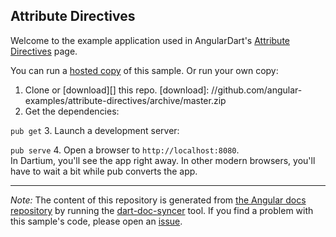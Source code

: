 

## Attribute Directives

Welcome to the example application used in AngularDart's
[Attribute Directives](https://webdev.dartlang.org/angular/guide/attribute-directives) page.

You can run a [hosted copy](http://angular-examples.github.io/attribute-directives) of this sample. Or run your own copy:

1. Clone or [download][] this repo.
   [download]: //github.com/angular-examples/attribute-directives/archive/master.zip
2. Get the dependencies:

  `pub get`
3. Launch a development server:

  `pub serve`
4. Open a browser to `http://localhost:8080`.<br/>
  In Dartium, you'll see the app right away. In other modern browsers,
  you'll have to wait a bit while pub converts the app.



-------------------------------------------------------

*Note:* The content of this repository is generated from
[the Angular docs repository](//github.com/dart-lang/site-webdev/tree/master/public/docs/_examples/attribute-directives/dart) by running the
[dart-doc-syncer](//github.com/angular/dart-doc-syncer) tool.
If you find a problem with this sample's code, please open an
[issue](//github.com/dart-lang/site-webdev/issues/new?labels=example&title=%5BAngular%5D%5Bexample%5D%20guide/attribute-directives%3A%20).
